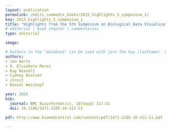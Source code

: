 ```yaml
---
layout: publication
permalink: /edits_comments_books/2015_highlights_5_symposium_1/
key: 2015_highlights_5_symposium_1
title: "Highlights from the 5th Symposium on Biological Data Visualization: Part 1"
# editorial | book_chapter | commentaries
type: editorial

image: 

# Authors in the "database" can be used with just the key (lastname). Others can be written properly.
authors:
- Jan Aerts
- G. Elisabeta Marai
- Kay Nieselt
- Cydney Nielsen
- streit
- Daniel Weiskopf

year: 2015
bib:
  journal: BMC Bioinformatics, 16(Suppl 11):S1
  doi: 10.1186/1471-2105-16-S11-S1

pdf: http://www.biomedcentral.com/content/pdf/1471-2105-16-S11-S1.pdf

---
```




